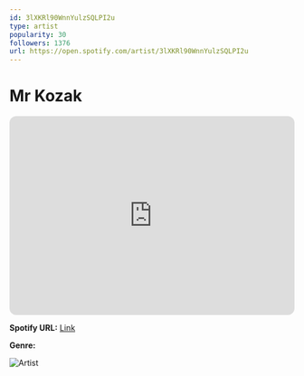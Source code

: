 ```yaml
---
id: 3lXKRl90WnnYulzSQLPI2u
type: artist
popularity: 30
followers: 1376
url: https://open.spotify.com/artist/3lXKRl90WnnYulzSQLPI2u
---
```

# Mr Kozak

<iframe style="border-radius:12px" src="https://open.spotify.com/embed/artist/3lXKRl90WnnYulzSQLPI2u" width="100%" height="352" frameBorder="0" allowfullscreen="" allow="autoplay; clipboard-write; encrypted-media; fullscreen; picture-in-picture" loading="lazy"></iframe>

**Spotify URL:** [Link](https://open.spotify.com/artist/3lXKRl90WnnYulzSQLPI2u)

**Genre:** 

![Artist](https://i.scdn.co/image/ab6761610000e5ebf3a029bf93241bb7a8302e95)
